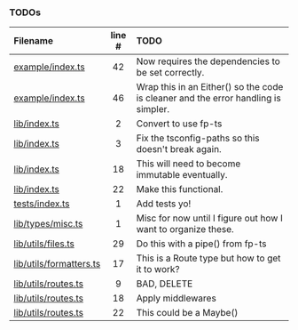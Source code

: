 ### TODOs
| Filename | line # | TODO
|:------|:------:|:------
| [example/index.ts](example/index.ts#L42) | 42 | Now requires the dependencies to be set correctly.
| [example/index.ts](example/index.ts#L46) | 46 | Wrap this in an Either() so the code is cleaner and the error handling is simpler.
| [lib/index.ts](lib/index.ts#L2) | 2 | Convert to use fp-ts
| [lib/index.ts](lib/index.ts#L3) | 3 | Fix the tsconfig-paths so this doesn't break again.
| [lib/index.ts](lib/index.ts#L18) | 18 | This will need to become immutable eventually.
| [lib/index.ts](lib/index.ts#L22) | 22 | Make this functional.
| [tests/index.ts](tests/index.ts#L1) | 1 | Add tests yo!
| [lib/types/misc.ts](lib/types/misc.ts#L1) | 1 | Misc for now until I figure out how I want to organize these.
| [lib/utils/files.ts](lib/utils/files.ts#L29) | 29 | Do this with a pipe() from fp-ts
| [lib/utils/formatters.ts](lib/utils/formatters.ts#L17) | 17 | This is a Route<T> type but how to get it to work?
| [lib/utils/routes.ts](lib/utils/routes.ts#L9) | 9 | BAD, DELETE
| [lib/utils/routes.ts](lib/utils/routes.ts#L18) | 18 | Apply middlewares
| [lib/utils/routes.ts](lib/utils/routes.ts#L22) | 22 | This could be a Maybe()

